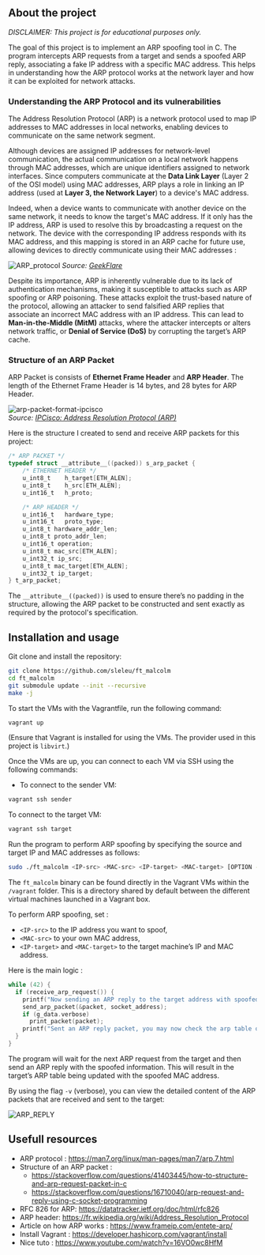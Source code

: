 ## About the project

*DISCLAIMER: This project is for educational purposes only.*

The goal of this project is to implement an ARP spoofing tool in C. 
The program intercepts ARP requests from a target and sends a spoofed ARP reply, associating a fake IP address with a specific MAC address. 
This helps in understanding how the ARP protocol works at the network layer and how it can be exploited for network attacks.

### Understanding the ARP Protocol and its vulnerabilities

The Address Resolution Protocol (ARP) is a network protocol used to map IP addresses to MAC addresses in local networks, enabling devices to communicate on the same network segment.

Although devices are assigned IP addresses for network-level communication, the actual communication on a local network happens through MAC addresses, which are unique identifiers assigned to network interfaces. Since computers communicate at the **Data Link Layer** (Layer 2 of the OSI model) using MAC addresses, ARP plays a role in linking an IP address (used at **Layer 3, the Network Layer**) to a device's MAC address.

Indeed, when a device wants to communicate with another device on the same network, it needs to know the target's MAC address. If it only has the IP address, ARP is used to resolve this by broadcasting a request on the network. The device with the corresponding IP address responds with its MAC address, and this mapping is stored in an ARP cache for future use, allowing devices to directly communicate using their MAC addresses :

![ARP_protocol](https://github.com/user-attachments/assets/3c09a576-407d-4484-bec9-b76a7e10891c)
*Source: [GeekFlare](https://geekflare.com/fr/address-resolution-protocol/)*

Despite its importance, ARP is inherently vulnerable due to its lack of authentication mechanisms, making it susceptible to attacks such as ARP spoofing or ARP poisoning. These attacks exploit the trust-based nature of the protocol, allowing an attacker to send falsified ARP replies that associate an incorrect MAC address with an IP address. This can lead to **Man-in-the-Middle (MitM)** attacks, where the attacker intercepts or alters network traffic, or **Denial of Service (DoS)** by corrupting the target’s ARP cache.

### Structure of an ARP Packet

ARP Packet is consists of **Ethernet Frame Header** and **ARP Header**. The length of the Ethernet Frame Header is 14 bytes, and 28 bytes for ARP Header.

![arp-packet-format-ipcisco](https://github.com/user-attachments/assets/8cadf049-8efb-438c-8042-21e32c9a87c3)\
*Source: [IPCisco: Address Resolution Protocol (ARP)](https://ipcisco.com/lesson/address-resolution-protocol-arp/)*


Here is the structure I created to send and receive ARP packets for this project:

```C
/* ARP PACKET */
typedef struct __attribute__((packed)) s_arp_packet {
    /* ETHERNET HEADER */
	u_int8_t    h_target[ETH_ALEN];
	u_int8_t    h_src[ETH_ALEN];
	u_int16_t   h_proto;

    /* ARP HEADER */
    u_int16_t   hardware_type;
    u_int16_t   proto_type;
    u_int8_t hardware_addr_len;
    u_int8_t proto_addr_len;
    u_int16_t operation;
    u_int8_t mac_src[ETH_ALEN];
    u_int32_t ip_src;
    u_int8_t mac_target[ETH_ALEN];
    u_int32_t ip_target;
} t_arp_packet;
```
The `__attribute__((packed))` is used to ensure there’s no padding in the structure, allowing the ARP packet to be constructed and sent exactly as required by the protocol's specification.


## Installation and usage

Git clone and install the repository:

```bash
git clone https://github.com/sleleu/ft_malcolm
cd ft_malcolm
git submodule update --init --recursive
make -j
```

To start the VMs with the Vagrantfile, run the following command:

```bash
vagrant up
```
(Ensure that Vagrant is installed for using the VMs. The provider used in this project is `libvirt`.)

Once the VMs are up, you can connect to each VM via SSH using the following commands:

- To connect to the sender VM:

```bash
vagrant ssh sender
```

To connect to the target VM:

```bash
vagrant ssh target
```

Run the program to perform ARP spoofing by specifying the source and target IP and MAC addresses as follows:

```bash
sudo ./ft_malcolm <IP-src> <MAC-src> <IP-target> <MAC-target> [OPTION -v -f]
```
The `ft_malcolm` binary can be found directly in the Vagrant VMs within the `/vagrant` folder. This is a directory shared by default between the different virtual machines launched in a Vagrant box.

To perform ARP spoofing, set :
- `<IP-src>` to the IP address you want to spoof,
- `<MAC-src>` to your own MAC address,
- `<IP-target>` and `<MAC-target>` to the target machine’s IP and MAC address.

Here is the main logic : 

```C
while (42) {
  if (receive_arp_request()) {
    printf("Now sending an ARP reply to the target address with spoofed source, please wait...\n");
    send_arp_packet(&packet, socket_address);
    if (g_data.verbose)
      print_packet(packet);
    printf("Sent an ARP reply packet, you may now check the arp table on the target.\n");
  }
}
```

The program will wait for the next ARP request from the target and then send an ARP reply with the spoofed information. This will result in the target’s ARP table being updated with the spoofed MAC address.


By using the flag `-v` (verbose), you can view the detailed content of the ARP packets that are received and sent to the target:

![ARP_REPLY](https://github.com/user-attachments/assets/2365d22c-3ce5-46eb-9b2c-ec5542b1bfb6)


## Usefull resources

- ARP protocol : https://man7.org/linux/man-pages/man7/arp.7.html
- Structure of an ARP packet : 
  - https://stackoverflow.com/questions/41403445/how-to-structure-and-arp-request-packet-in-c
  - https://stackoverflow.com/questions/16710040/arp-request-and-reply-using-c-socket-programming
- RFC 826 for ARP: https://datatracker.ietf.org/doc/html/rfc826
- ARP header: https://fr.wikipedia.org/wiki/Address_Resolution_Protocol
- Article on how ARP works : https://www.frameip.com/entete-arp/
- Install Vagrant : https://developer.hashicorp.com/vagrant/install
- Nice tuto : https://www.youtube.com/watch?v=16VO0wc8HfM
